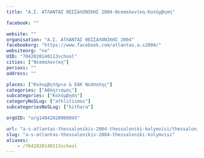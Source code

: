 ```yaml
---
title: "Α.Σ. ΑΤΛΑΝΤΑΣ ΘΕΣΣΑΛΟΝΙΚΗΣ 2004-Θεσσαλονίκη-Κολύμβηση"

facebook: ""

website: ""
organisation: "Α.Σ. ΑΤΛΑΝΤΑΣ ΘΕΣΣΑΛΟΝΙΚΗΣ 2004"
facebookorg: "https://www.facebook.com/atlantas.a.s2004/"
websiteorg: "no"
UID: "7042020140113school"
cities: ["Θεσσαλονίκη"]
perioxi: ""
address: ""

places: ["Κολυμβητήριο & ΕΑΚ Νεάπολης"]
categories: ["Αθλητισμός"]
subcategories: ["Κολύμβηση"]
categoryNoSLug: ["athlitismos"]
subcategoriesNoSLug: ["kithara"]

orgUID: "org14042020000045"

url: "a-s-atlantas-thessalonikis-2004-thessaloniki-kolymvisi/thessaloniki"
slug: "a-s-atlantas-thessalonikis-2004-thessaloniki-kolymvisi"
aliases:
    - /7042020140113school
---
```





